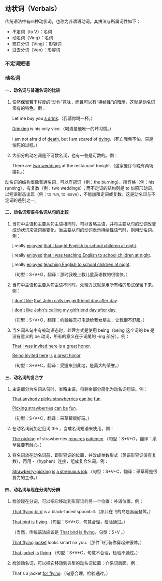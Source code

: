 ## 动状词（Verbals）

传统语法中有四种动状词，也称为非谓语动词，其拼法与所属词性如下：

- 不定词（to V）：名词
- 动名词（Ving）：名词
- 现在分词（Ving）：形容词
- 过去分词（Ven）：形容词

### 不定词短语



### 动名词

#### 一、动名词与普通名词的比较

1. 任然保留若干程度的“动作”意味，而且可以有“持续性”的暗示，这就是动名词常有的特色。例：

   Let me buy you <u>a drink</u>.（我请你喝一杯。）

   <u>Drinking</u> is his only vice.（喝酒是他唯一的坏习惯。）

   I am not afraid of <u>death</u>, but I am scared of <u>dying</u>.（死亡我倒不怕，只是怕死的过程。）

2. 大部分的动名词是不可数名词，也有一些是可数的。例：

   There are <u>two weddings</u> at the restaurant tonight.（这家餐厅今晚有两场婚礼。）

动名词的结构很像普通名词，可以有冠词（例：the burning）、所有格（例：his running）、有复数（例：two weddings）；而不定词的结构则是 to 加原形动词，以短语形态出现（例：to run, to leave），不能加限定词或复数。这是动名词与不定词的差别之一。

#### 二、动名词短语与名词从句的比较

1. 当句中主语和主要从句主语相同时，可以省略主语，并将主要从句的动词改变成动状词来做词类变化。当主要从句的动词表示持续性语气时，则用动名词。例：

   <u>I</u> really <u>enjoyed</u> <u>that I taught English to school children at night</u>.

   <u>I</u> really <u>enjoyed</u> <u>that I was teaching English to school children at night</u>.

   <u>I</u> really <u>enjoyed</u> <u>teaching English to school children at night</u>.

   （句型：S+V+O，翻译：那时我晚上教儿童英语教的很愉快。）

2. 当句中主语和主要从句主语不同时，处理方式就是用所有格的形式保留下来。例：

   <u>I</u> <u>don't like</u> <u>that John calls my girlfriend day after day</u>.

   <u>I</u> <u>don't like</u> <u>John's calling my girlfriend day after day</u>.

   （句型：S+V+O，翻译：约翰每天打电话给我女朋友，让我很不舒服。）

3. 当名词从句中有被动语态时，处理方式是使用 being（being 这个词的 be 是没有意义的 be 动词，所有的意义在于词尾的 -ing 部分）。例：

   <u>That I was invited here</u> <u>is</u> <u>a great honor</u>.

   <u>Being invited here</u> <u>is</u> <u>a great honor</u>.

   （句型：S+V+C，翻译：受邀来到此地，是莫大的荣誉。）

#### 三、动名词的复合字

1. 主语部分为名词从句时，省略主语，将剩余部分简化为动名词短语。例：

   <u>That anybody picks strawberries</u> <u>can be</u> <u>fun</u>.

   <u>Picking strawberries</u> <u>can be</u> <u>fun</u>.

   （句型：S+V+C，翻译：采草莓很好玩。）

2. 在动名词前加定冠词 the ，当成名词短语来使用。例：

   <u>The picking</u> of strawberries <u>requires</u> <u>patience</u>.（句型：S+V+O，翻译：采草莓要有耐心。）

3. 将名词放在动名词前，即形容词的位置，并改成单数形式（英语形容词没有复数），再用 -（hyphen）连接，组成复合名词。例：

   <u>Strawberry-picking</u> <u>is</u> <u>a strenuous job</u>.（句型：S+V+C，翻译：采草莓是很费力的工作。）

#### 四、动名词与现在分词的分辨

1. 检验现在分词，可以把它移动到形容词的另一个位置：补语位置。例：

   <u>That flying bird</u> is a black-faced spoonbill.（那只在飞的鸟是黑面琵鹭。）

   <u>That bird</u> <u>is</u> <u>flying</u>.（句型：S+V+C，句意合理，检验通过。）

   （当然，传统语法应该是 <u>That bird</u> <u>is flying</u>，句型：S+V 。）

   <u>That flying jacket</u> looks smart on you.（那件飞行装你穿起来很帅。）

   <u>That jacket</u> <u>is</u> <u>flying</u>.（句型：S+V+C，句意不合理，检验不通过。）

2. 检验动名词，可以把它移动到典型的动名词位置：介系词后面。例：

   That's a jacket <u>for flying</u>.（句意合理，检验通过。）